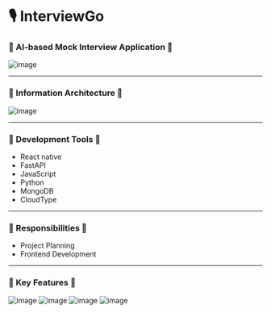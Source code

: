 # **🎙️ InterviewGo**
### 🔷 AI-based Mock Interview Application 🔷
![image](https://github.com/user-attachments/assets/df911c9d-643b-4865-b7aa-7cffd935928a)
* * *

### 🔷 Information Architecture 🔷
![image](https://github.com/user-attachments/assets/0ddb2b25-cda1-4381-8f29-4ffe59ed2e19)

* * *

### 🔷 Development Tools 🔷
- React native
- FastAPI
- JavaScript
- Python
- MongoDB
- CloudType
* * *

### 🔷 Responsibilities 🔷
- Project Planning
- Frontend Development
* * *

### 🔷 Key Features 🔷
![image](https://github.com/user-attachments/assets/4b66348a-8bc7-4553-a861-bf77852bfd81)
![image](https://github.com/user-attachments/assets/9963c407-a65e-492c-85bc-507ec3c5649d)
![image](https://github.com/user-attachments/assets/4775a1cd-4a31-4430-8b4d-9f16d98dfb39)
![image](https://github.com/user-attachments/assets/3b13c88c-8440-451f-929b-d44f01b3d659)



